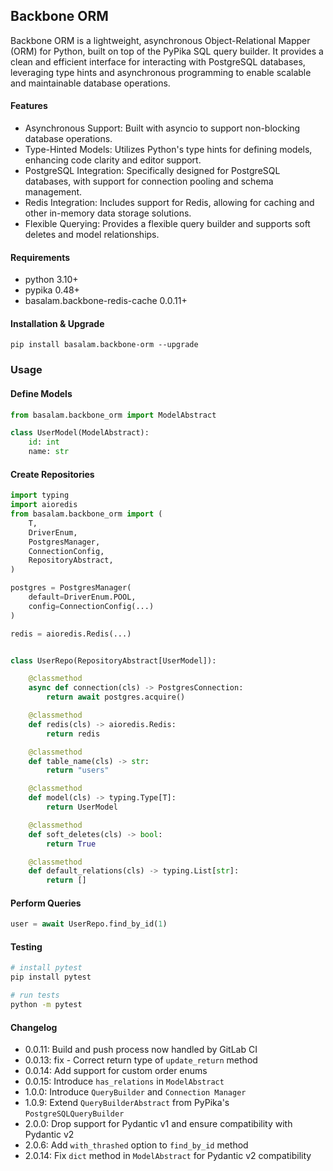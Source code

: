 ## Backbone ORM
Backbone ORM is a lightweight, asynchronous Object-Relational Mapper (ORM) for Python, built on top of the PyPika SQL query builder. It provides a clean and efficient interface for interacting with PostgreSQL databases, leveraging type hints and asynchronous programming to enable scalable and maintainable database operations.

#### Features
- Asynchronous Support: Built with asyncio to support non-blocking database operations.
- Type-Hinted Models: Utilizes Python's type hints for defining models, enhancing code clarity and editor support.
- PostgreSQL Integration: Specifically designed for PostgreSQL databases, with support for connection pooling and schema management.
- Redis Integration: Includes support for Redis, allowing for caching and other in-memory data storage solutions.
- Flexible Querying: Provides a flexible query builder and supports soft deletes and model relationships.

#### Requirements 

- python 3.10+
- pypika 0.48+
- basalam.backbone-redis-cache 0.0.11+

#### Installation & Upgrade

```shell
pip install basalam.backbone-orm --upgrade
```

### Usage

#### Define Models
```python
from basalam.backbone_orm import ModelAbstract

class UserModel(ModelAbstract):
    id: int
    name: str

```

#### Create Repositories
```python
import typing
import aioredis
from basalam.backbone_orm import (
    T,
    DriverEnum,
    PostgresManager,
    ConnectionConfig,
    RepositoryAbstract,
)

postgres = PostgresManager(
    default=DriverEnum.POOL,
    config=ConnectionConfig(...)
)

redis = aioredis.Redis(...)


class UserRepo(RepositoryAbstract[UserModel]):

    @classmethod
    async def connection(cls) -> PostgresConnection:
        return await postgres.acquire()

    @classmethod
    def redis(cls) -> aioredis.Redis:
        return redis

    @classmethod
    def table_name(cls) -> str:
        return "users"

    @classmethod
    def model(cls) -> typing.Type[T]:
        return UserModel

    @classmethod
    def soft_deletes(cls) -> bool:
        return True

    @classmethod
    def default_relations(cls) -> typing.List[str]:
        return []

```

#### Perform Queries
```python
user = await UserRepo.find_by_id(1)
```

#### Testing

```bash
# install pytest
pip install pytest

# run tests
python -m pytest
```

#### Changelog

- 0.0.11: Build and push process now handled by GitLab CI
- 0.0.13: fix - Correct return type of `update_return` method
- 0.0.14: Add support for custom order enums
- 0.0.15: Introduce `has_relations` in `ModelAbstract`
- 1.0.0: Introduce `QueryBuilder` and `Connection Manager`
- 1.0.9: Extend `QueryBuilderAbstract` from PyPika's `PostgreSQLQueryBuilder`
- 2.0.0: Drop support for Pydantic v1 and ensure compatibility with Pydantic v2
- 2.0.6: Add `with_thrashed` option to `find_by_id` method
- 2.0.14: Fix `dict` method in `ModelAbstract` for Pydantic v2 compatibility
